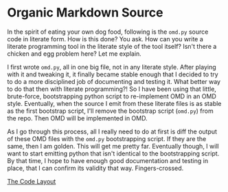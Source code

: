 # Organic Markdown Source

In the spirit of eating your own dog food, following is the `omd.py` source code in literate form. How is this done? You ask. How can you write a literate programming tool in the literate style of the tool itself? Isn't there a chicken and egg problem here? Let me explain.

I first wrote `omd.py`, all in one big file, not in any literate style. After playing with it and tweaking it, it finally became stable enough that I decided to try to do a more disciplined job of documenting and testing it. What better way to do that then with literate programming?! So I have been using that little, brute-force, bootstrapping python script to re-implement OMD in an OMD style. Eventually, when the source I emit from these literate files is as stable as the first bootstrap script, I'll remove the bootstrap script (`omd.py`) from the repo. Then OMD will be implemented in OMD.

As I go through this process, all I really need to do at first is diff the output of these OMD files with the `omd.py` bootstrapping script. If they are the same, then I am golden. This will get me pretty far. Eventually though, I will want to start emitting python that isn't identical to the bootstrapping script. By that time, I hope to have enough good documentation and testing in place, that I can confirm its validity that way. Fingers-crossed.

[The Code Layout](code.o.md)
